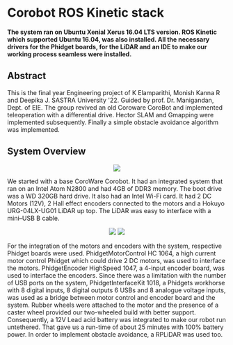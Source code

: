 # Corobot ROS Kinetic stack

**The system ran on Ubuntu Xenial Xerus 16.04 LTS version. ROS Kinetic which supported Ubuntu 16.04, was also installed. All the necessary drivers for the Phidget boards, for the LiDAR and an IDE to make our working process seamless were installed.**

## Abstract
This is the final year Engineering project of K Elamparithi, Monish Kanna R and Deepika J. SASTRA University '22.
Guided by prof. Dr. Manigandan, Dept. of EIE.
The group revived an old Coroware CoroBot and implemented teleoperation with a differential drive. 
Hector SLAM and Gmapping were implemented subsequently. Finally a simple obstacle avoidance algorithm was implemented.

## System Overview
<p align="center">
  <img src="https://user-images.githubusercontent.com/59819164/215282088-63bd709a-e9d1-44f2-994d-ea69c5da6e7f.png" />
</p>


We started with a base CoroWare Corobot. It had an integrated system that ran on an Intel Atom N2800 and had 4GB of DDR3 memory. The boot drive was a WD 320GB hard drive. It also had an Intel Wi-Fi card. It had 2 DC Motors (12V), 2 Hall effect encoders connected to the motors and a Hokuyo URG-04LX-UG01 LiDAR up top. The LiDAR was easy to interface with a mini–USB B cable.

<p align="center">
  <img src="https://user-images.githubusercontent.com/59819164/215282118-a8c9812e-fd1b-48be-9cf6-953c8afb955f.png" />
  <img src="https://user-images.githubusercontent.com/59819164/215282125-6d981d35-1976-4197-aaba-47e85e49d309.png" />
</p>

For the integration of the motors and encoders with the system, respective Phidget boards were used. 
PhidgetMotorControl HC 1064, a high current motor control Phidget which could drive 2 DC motors, was used to interface the motors. PhidgetEncoder HighSpeed 1047, a 4-input encoder board, was used to interface the encoders.
Since there was a limitation with the number of USB ports on the system, PhidgetInterfaceKit 1018, a Phidgets workhorse with 8 digital inputs, 8 digital outputs 6 USBs and 8 analogue voltage inputs, was used as a bridge between motor control and encoder board and the system.
Rubber wheels were attached to the motor and the presence of a caster wheel provided our two-wheeled build with better support. 
Consequently, a 12V Lead acid battery was integrated to make our robot run untethered. That gave us a run-time of about 25 minutes with 100% battery power. In order to implement obstacle avoidance, a RPLiDAR was used too.
